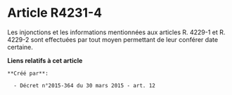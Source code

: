 # Article R4231-4

Les injonctions et les informations mentionnées aux articles R. 4229-1 et R. 4229-2 sont effectuées par tout moyen permettant
de leur conférer date certaine.

**Liens relatifs à cet article**

	**Créé par**:

	  - Décret n°2015-364 du 30 mars 2015 - art. 12
